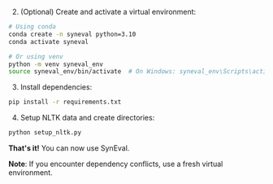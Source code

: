 2. (Optional) Create and activate a virtual environment:

```bash
# Using conda
conda create -n syneval python=3.10
conda activate syneval

# Or using venv
python -m venv syneval_env
source syneval_env/bin/activate  # On Windows: syneval_env\Scripts\activate
```

3. Install dependencies:

```bash
pip install -r requirements.txt
```

4. Setup NLTK data and create directories:

```bash
python setup_nltk.py
```

**That's it!** You can now use SynEval.

**Note**: If you encounter dependency conflicts, use a fresh virtual environment.
